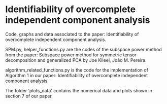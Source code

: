 # Identifiability of overcomplete independent component analysis
Code, graphs and data associated to the paper: Identifiability of overcomplete independent component analysis.

SPM.py, helper_functions.py are the codes of the subspace power method from the paper: Subspace power method for symmetric tensor decomposition and generalized PCA by Joe Kileel, João M. Pereira.

algorithm_related_functions.py is the code for the implementation of Algorithm 1 in our paper: Identifiability of overcomplete independent component analysis. 

The folder 'plots_data' contains the numerical data and plots shown in section 7 of our paper.
